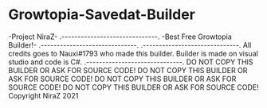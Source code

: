# Growtopia-Savedat-Builder
 -Project NiraZ-  .------------------------------.  -Best Free Growtopia Builder!- .------------------------------.    .------------------------------. All credits goes to Nauxi#1793 who made this builder. Builder is made on visual  studio and code is C#. .------------------------------.   DO NOT COPY THIS BUILDER OR ASK FOR SOURCE CODE! DO NOT COPY THIS BUILDER OR ASK FOR SOURCE CODE! DO NOT COPY THIS BUILDER OR ASK FOR SOURCE CODE! DO NOT COPY THIS BUILDER OR ASK FOR SOURCE CODE!  Copyright NiraZ 2021
